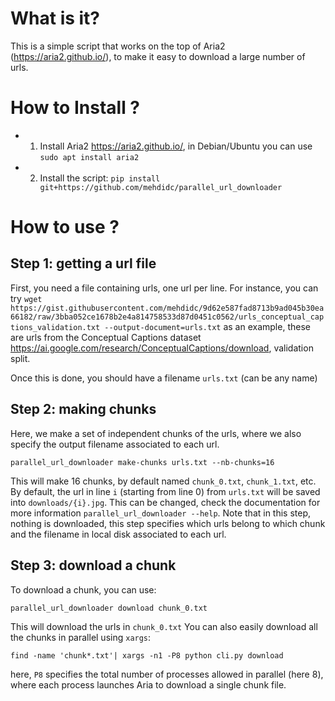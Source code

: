 # What is it?

This is a simple script that works on the top of Aria2 (<https://aria2.github.io/>),
to make it easy to download a large number of urls.

# How to Install ?

- 1. Install Aria2 <https://aria2.github.io/>, in Debian/Ubuntu you can use `sudo apt install aria2`
- 2. Install the script: `pip install git+https://github.com/mehdidc/parallel_url_downloader`

# How to use ?

## Step 1: getting a url file

First, you need a file containing urls, one url per line.
For instance, you can try `wget https://gist.githubusercontent.com/mehdidc/9d62e587fad8713b9ad045b30ea66182/raw/3bba052ce1678b2e4a814758533d87d0451c0562/urls_conceptual_captions_validation.txt --output-document=urls.txt` as an example, these are urls from
the Conceptual Captions dataset <https://ai.google.com/research/ConceptualCaptions/download>,
validation split.

Once this is done, you should have a filename `urls.txt` (can be any name)

## Step 2: making chunks

Here, we make a set of independent chunks of the urls, where we also specify
the output filename associated to each url. 

`parallel_url_downloader make-chunks urls.txt --nb-chunks=16`

This will make 16 chunks, by default named `chunk_0.txt`, `chunk_1.txt`, etc.
By default, the url in line `i` (starting from line 0) from `urls.txt` will be saved into `downloads/{i}.jpg`. 
This can be changed, check the documentation for more information `parallel_url_downloader --help`.
Note that in this step, nothing is downloaded, this step specifies which urls belong to which chunk and
the filename in local disk associated to each url.

## Step 3: download a chunk

To download a chunk, you can use:

`parallel_url_downloader download chunk_0.txt`

This will download the urls in `chunk_0.txt`
You can also easily download all the chunks in parallel using `xargs`:

`find -name 'chunk*.txt'| xargs -n1 -P8 python cli.py download`

here, `P8` specifies the total number of processes allowed in parallel (here 8), where each process
launches Aria to download a single chunk file.
